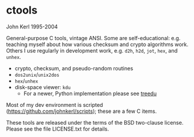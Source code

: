 ctools
======

John Kerl
1995-2004

General-purpose C tools, vintage ANSI.  Some are self-educational:  e.g.
teaching myself about how various checksum and crypto algorithms work.  Others
I use regularly in development work, e.g. `d2h`, `h2d`, `jot`, `hex`, and `unhex`.

* crypto, checksum, and pseudo-random routines
* `dos2unix`/`unix2dos`
* `hex`/`unhex`
* disk-space viewer: `kdu`
  * For a newer, Python implementation please see [treedu](https://github.com/johnkerl/scripts/blob/main/fundam/treedu)

Most of my dev environment is scripted (https://github.com/johnkerl/scripts);
these are a few C items.

These tools are released under the terms of the BSD two-clause license.
Please see the file LICENSE.txt for details.
